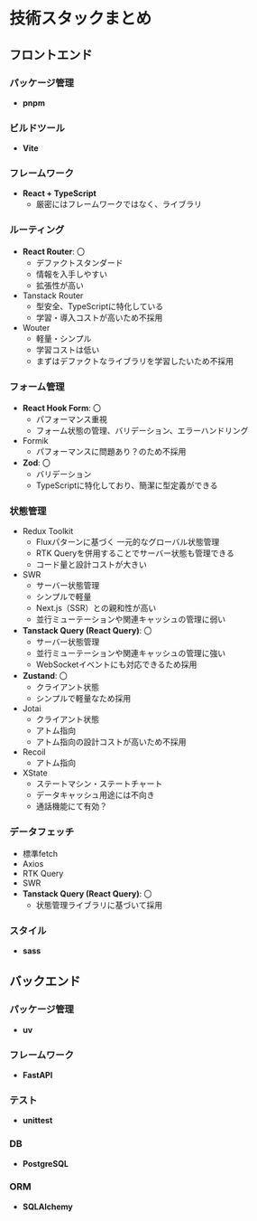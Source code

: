 # 技術スタックまとめ

## フロントエンド

### パッケージ管理

- **pnpm**

### ビルドツール

- **Vite**

### フレームワーク

- **React + TypeScript**
  - 厳密にはフレームワークではなく、ライブラリ

### ルーティング

- **React Router**: 〇
  - デファクトスタンダード
  - 情報を入手しやすい
  - 拡張性が高い
- Tanstack Router
  - 型安全、TypeScriptに特化している
  - 学習・導入コストが高いため不採用
- Wouter
  - 軽量・シンプル
  - 学習コストは低い
  - まずはデファクトなライブラリを学習したいため不採用
  
### フォーム管理

- **React Hook Form**: 〇
  - パフォーマンス重視
  - フォーム状態の管理、バリデーション、エラーハンドリング
- Formik
  - パフォーマンスに問題あり？のため不採用
- **Zod**: 〇
  - バリデーション
  - TypeScriptに特化しており、簡潔に型定義ができる

### 状態管理

- Redux Toolkit
  - Fluxパターンに基づく 一元的なグローバル状態管理 
  - RTK Queryを併用することでサーバー状態も管理できる
  - コード量と設計コストが大きい
- SWR
  - サーバー状態管理
  - シンプルで軽量
  - Next.js（SSR）との親和性が高い
  - 並行ミューテーションや関連キャッシュの管理に弱い
- **Tanstack Query (React Query)**: 〇
  - サーバー状態管理
  - 並行ミューテーションや関連キャッシュの管理に強い
  - WebSocketイベントにも対応できるため採用
- **Zustand**: 〇
  - クライアント状態
  - シンプルで軽量なため採用
- Jotai
  - クライアント状態
  - アトム指向
  - アトム指向の設計コストが高いため不採用
- Recoil
  - アトム指向
- XState
  - ステートマシン・ステートチャート
  - データキャッシュ用途には不向き
  - 通話機能にて有効？

### データフェッチ

- 標準fetch
- Axios
- RTK Query
- SWR
- **Tanstack Query (React Query)**: 〇
  - 状態管理ライブラリに基づいて採用

### スタイル

- **sass**

## バックエンド

### パッケージ管理

- **uv**

### フレームワーク

- **FastAPI**

### テスト

- **unittest**

### DB

- **PostgreSQL**

### ORM

- **SQLAlchemy**
